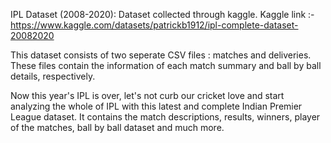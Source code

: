IPL Dataset (2008-2020):
Dataset collected through kaggle. Kaggle link :- https://www.kaggle.com/datasets/patrickb1912/ipl-complete-dataset-20082020

This dataset consists of two seperate CSV files : matches and deliveries. These files contain the information of each match summary and ball by ball details, respectively.

Now this year's IPL is over, let's not curb our cricket love and start analyzing the whole of IPL with this latest and complete Indian Premier League dataset. It contains the match descriptions, results, winners, player of the matches, ball by ball dataset and much more.
